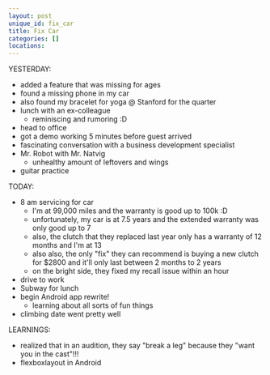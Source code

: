 ```yaml
---
layout: post
unique_id: fix_car
title: Fix Car
categories: []
locations: 
---
```


YESTERDAY:
* added a feature that was missing for ages
* found a missing phone in my car
* also found my bracelet for yoga @ Stanford for the quarter
* lunch with an ex-colleague
  * reminiscing and rumoring :D
* head to office
* got a demo working 5 minutes before guest arrived
* fascinating conversation with a business development specialist
* Mr. Robot with Mr. Natvig
  * unhealthy amount of leftovers and wings
* guitar practice

TODAY:
* 8 am servicing for car
  * I'm at 99,000 miles and the warranty is good up to 100k :D
  * unfortunately, my car is at 7.5 years and the extended warranty was only good up to 7
  * also, the clutch that they replaced last year only has a warranty of 12 months and I'm at 13
  * also also, the only "fix" they can recommend is buying a new clutch for $2800 and it'll only last between 2 months to 2 years
  * on the bright side, they fixed my recall issue within an hour
* drive to work
* Subway for lunch
* begin Android app rewrite!
  * learning about all sorts of fun things
* climbing date went pretty well

LEARNINGS:
* realized that in an audition, they say "break a leg" because they "want you in the cast"!!!
* flexboxlayout in Android
